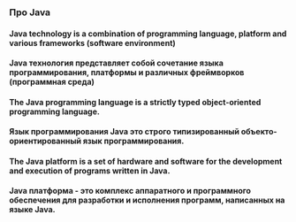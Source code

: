 ### Про Java

#### Java technology is a combination of programming language, platform and various frameworks (software environment)
#### Java технология представляет собой сочетание языка программирования, платформы и различных фреймворков (программная среда)

#### The Java programming language is a strictly typed object-oriented programming language.
#### Язык программирования Java это строго типизированный объекто-ориентированный язык программирования.

#### The Java platform is a set of hardware and software for the development and execution of programs written in Java.
#### Java платформа - это комплекс аппаратного и программного обеспечения для разработки и исполнения программ, написанных на языке Java.


